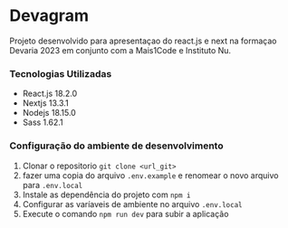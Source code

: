 # Devagram

Projeto desenvolvido para apresentaçao do react.js e next na formaçao Devaria 2023 em conjunto com a Mais1Code e Instituto Nu.

### Tecnologias Utilizadas

- React.js 18.2.0
- Nextjs 13.3.1
- Nodejs 18.15.0
- Sass 1.62.1

### Configuração do ambiente de desenvolvimento

1. Clonar o repositorio `git clone <url_git>`
1. fazer uma copia do arquivo `.env.example` e renomear o novo arquivo para `.env.local` 
1. Instale as dependência do projeto com `npm i`
1. Configurar as varíaveis de ambiente no arquivo `.env.local`
1. Execute o comando `npm run dev` para subir a aplicação 